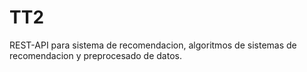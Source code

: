 # TT2
REST-API para sistema de recomendacion, algoritmos de sistemas de recomendacion y preprocesado de datos.

